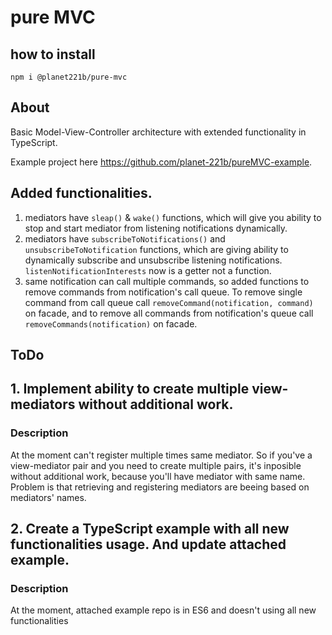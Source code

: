 # pure MVC

## how to install

`npm i @planet221b/pure-mvc`

## About

Basic Model-View-Controller architecture with extended functionality in TypeScript.

Example project here https://github.com/planet-221b/pureMVC-example.

## Added functionalities.

1. mediators have `sleap()` & `wake()` functions, which will give you ability to stop and start mediator from listening notifications dynamically.
2. mediators have `subscribeToNotifications()` and `unsubscribeToNotification` functions, which are giving ability to dynamically subscribe and unsubscribe listening notifications. `listenNotificationInterests` now is a getter not a function.
3. same notification can call multiple commands, so added functions to remove commands from notification's call queue. To remove single command from call queue call `removeCommand(notification, command)` on facade, and to remove all commands from notification's queue call `removeCommands(notification)` on facade.

## ToDo

## 1. Implement ability to create multiple view-mediators without additional work.

### Description

At the moment can't register multiple times same mediator. So if you've a view-mediator pair and you need to create multiple pairs, it's inposible without additional work, because you'll have mediator with same name.
Problem is that retrieving and registering mediators are beeing based on mediators' names.

## 2. Create a TypeScript example with all new functionalities usage. And update attached example.

### Description

At the moment, attached example repo is in ES6 and doesn't using all new functionalities
